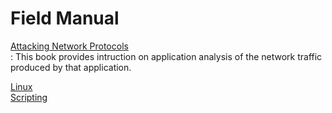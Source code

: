 # Field Manual

<a href="AP.md" title="Attacking Network Protocols">Attacking Network Protocols<br /></a>: This book provides intruction on application analysis of the network traffic produced by that application.

<a href="Linux/Linux.md" title=Linux>Linux<br /></a>
<a href="#Scripting">Scripting<br /></a>
